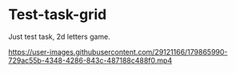 # Test-task-grid

Just test task, 2d letters game.


https://user-images.githubusercontent.com/29121166/179865990-729ac55b-4348-4286-843c-487188c488f0.mp4

